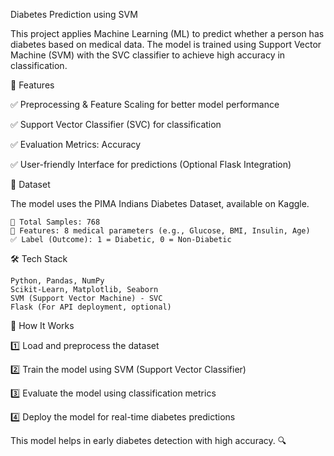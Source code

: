 Diabetes Prediction using SVM

This project applies Machine Learning (ML) to predict whether a person has diabetes based on medical data. The model is trained using Support Vector Machine (SVM) with the SVC classifier to achieve high accuracy in classification.

📌 Features

✅ Preprocessing & Feature Scaling for better model performance

✅ Support Vector Classifier (SVC) for classification

✅ Evaluation Metrics: Accuracy

✅ User-friendly Interface for predictions (Optional Flask Integration)

📂 Dataset

The model uses the PIMA Indians Diabetes Dataset, available on Kaggle.

    🔢 Total Samples: 768
    🎯 Features: 8 medical parameters (e.g., Glucose, BMI, Insulin, Age)
    ✅ Label (Outcome): 1 = Diabetic, 0 = Non-Diabetic

🛠 Tech Stack

    Python, Pandas, NumPy
    Scikit-Learn, Matplotlib, Seaborn
    SVM (Support Vector Machine) - SVC
    Flask (For API deployment, optional)

🚀 How It Works

1️⃣ Load and preprocess the dataset

2️⃣ Train the model using SVM (Support Vector Classifier)

3️⃣ Evaluate the model using classification metrics

4️⃣ Deploy the model for real-time diabetes predictions

This model helps in early diabetes detection with high accuracy. 🔍
